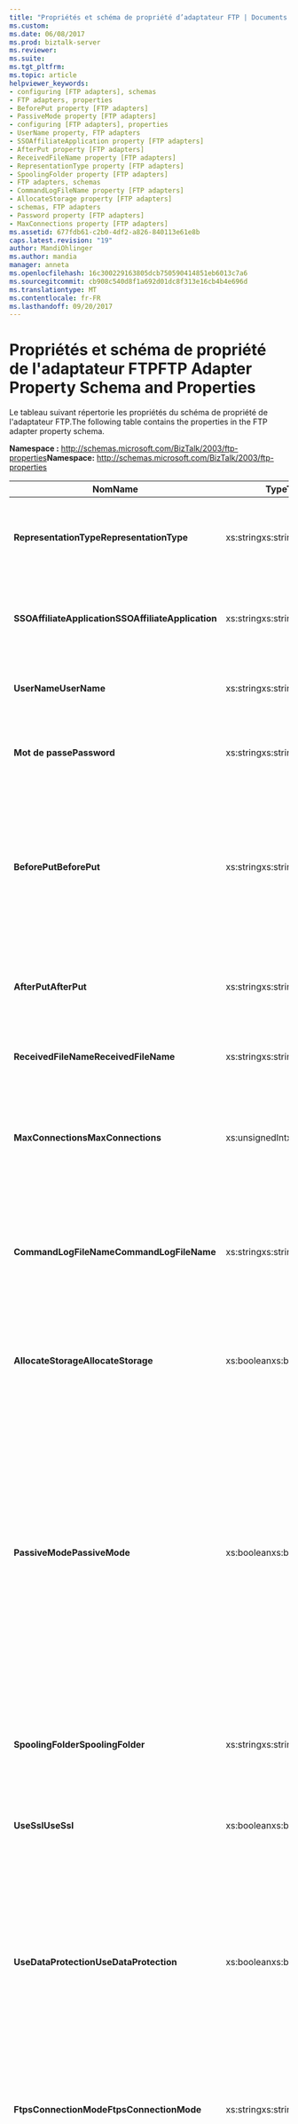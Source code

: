 ```yaml
---
title: "Propriétés et schéma de propriété d’adaptateur FTP | Documents Microsoft"
ms.custom: 
ms.date: 06/08/2017
ms.prod: biztalk-server
ms.reviewer: 
ms.suite: 
ms.tgt_pltfrm: 
ms.topic: article
helpviewer_keywords:
- configuring [FTP adapters], schemas
- FTP adapters, properties
- BeforePut property [FTP adapters]
- PassiveMode property [FTP adapters]
- configuring [FTP adapters], properties
- UserName property, FTP adapters
- SSOAffiliateApplication property [FTP adapters]
- AfterPut property [FTP adapters]
- ReceivedFileName property [FTP adapters]
- RepresentationType property [FTP adapters]
- SpoolingFolder property [FTP adapters]
- FTP adapters, schemas
- CommandLogFileName property [FTP adapters]
- AllocateStorage property [FTP adapters]
- schemas, FTP adapters
- Password property [FTP adapters]
- MaxConnections property [FTP adapters]
ms.assetid: 677fdb61-c2b0-4df2-a826-840113e61e8b
caps.latest.revision: "19"
author: MandiOhlinger
ms.author: mandia
manager: anneta
ms.openlocfilehash: 16c300229163805dcb750590414851eb6013c7a6
ms.sourcegitcommit: cb908c540d8f1a692d01dc8f313e16cb4b4e696d
ms.translationtype: MT
ms.contentlocale: fr-FR
ms.lasthandoff: 09/20/2017
---
```

# <a name="ftp-adapter-property-schema-and-properties"></a><span data-ttu-id="02d09-102">Propriétés et schéma de propriété de l'adaptateur FTP</span><span class="sxs-lookup"><span data-stu-id="02d09-102">FTP Adapter Property Schema and Properties</span></span>
<span data-ttu-id="02d09-103">Le tableau suivant répertorie les propriétés du schéma de propriété de l'adaptateur FTP.</span><span class="sxs-lookup"><span data-stu-id="02d09-103">The following table contains the properties in the FTP adapter property schema.</span></span>  
  
 <span data-ttu-id="02d09-104">**Namespace :** http://schemas.microsoft.com/BizTalk/2003/ftp-properties</span><span class="sxs-lookup"><span data-stu-id="02d09-104">**Namespace:** http://schemas.microsoft.com/BizTalk/2003/ftp-properties</span></span>  
  
|<span data-ttu-id="02d09-105">Nom</span><span class="sxs-lookup"><span data-stu-id="02d09-105">Name</span></span>|<span data-ttu-id="02d09-106">Type</span><span class="sxs-lookup"><span data-stu-id="02d09-106">Type</span></span>|<span data-ttu-id="02d09-107"> Description</span><span class="sxs-lookup"><span data-stu-id="02d09-107">Description</span></span>|  
|----------|----------|-----------------|  
|<span data-ttu-id="02d09-108">**RepresentationType**</span><span class="sxs-lookup"><span data-stu-id="02d09-108">**RepresentationType**</span></span>|<span data-ttu-id="02d09-109">xs:string</span><span class="sxs-lookup"><span data-stu-id="02d09-109">xs:string</span></span>|<span data-ttu-id="02d09-110">Indique les modalités d'envoi des données par l'adaptateur FTP.</span><span class="sxs-lookup"><span data-stu-id="02d09-110">Specifies how the FTP adapter sends data.</span></span><br /><br /> <span data-ttu-id="02d09-111">**Valeurs valides :** binaire ou ASCII</span><span class="sxs-lookup"><span data-stu-id="02d09-111">**Valid values:** binary or ASCII</span></span>|  
|<span data-ttu-id="02d09-112">**SSOAffiliateApplication**</span><span class="sxs-lookup"><span data-stu-id="02d09-112">**SSOAffiliateApplication**</span></span>|<span data-ttu-id="02d09-113">xs:string</span><span class="sxs-lookup"><span data-stu-id="02d09-113">xs:string</span></span>|<span data-ttu-id="02d09-114">Indique l'application associée à authentification unique de l'entreprise à utiliser sur le port d'envoi FTP.</span><span class="sxs-lookup"><span data-stu-id="02d09-114">Specifies the Enterprise Single Sign-On affiliate application to use on the FTP send port.</span></span>|  
|<span data-ttu-id="02d09-115">**UserName**</span><span class="sxs-lookup"><span data-stu-id="02d09-115">**UserName**</span></span>|<span data-ttu-id="02d09-116">xs:string</span><span class="sxs-lookup"><span data-stu-id="02d09-116">xs:string</span></span>|<span data-ttu-id="02d09-117">Indique le nom d'utilisateur pour la connexion au serveur FTP lors de l'envoi de messages.</span><span class="sxs-lookup"><span data-stu-id="02d09-117">Specifies the user name to log on to the FTP server when sending messages.</span></span>|  
|<span data-ttu-id="02d09-118">**Mot de passe**</span><span class="sxs-lookup"><span data-stu-id="02d09-118">**Password**</span></span>|<span data-ttu-id="02d09-119">xs:string</span><span class="sxs-lookup"><span data-stu-id="02d09-119">xs:string</span></span>|<span data-ttu-id="02d09-120">Indique le mot de passe à utiliser pour la connexion au serveur FTP lors de l'envoi de messages.</span><span class="sxs-lookup"><span data-stu-id="02d09-120">Specifies the password to use when logging on to the FTP server when sending messages.</span></span>|  
|<span data-ttu-id="02d09-121">**BeforePut**</span><span class="sxs-lookup"><span data-stu-id="02d09-121">**BeforePut**</span></span>|<span data-ttu-id="02d09-122">xs:string</span><span class="sxs-lookup"><span data-stu-id="02d09-122">xs:string</span></span>|<span data-ttu-id="02d09-123">Indique les commandes FTP à exécuter avant le placement du fichier, telles que les commandes permettant de modifier les valeurs par défaut sur le serveur FTP.</span><span class="sxs-lookup"><span data-stu-id="02d09-123">Specifies the FTP commands to run before the file PUT, such as commands to change default values on the FTP server.</span></span> <span data-ttu-id="02d09-124">Séparez les commandes par un point-virgule (;).</span><span class="sxs-lookup"><span data-stu-id="02d09-124">Separate commands with a semicolon (;).</span></span> <span data-ttu-id="02d09-125">Aucune commande Ouvrir n'est requise.</span><span class="sxs-lookup"><span data-stu-id="02d09-125">No open command is required.</span></span>|  
|<span data-ttu-id="02d09-126">**AfterPut**</span><span class="sxs-lookup"><span data-stu-id="02d09-126">**AfterPut**</span></span>|<span data-ttu-id="02d09-127">xs:string</span><span class="sxs-lookup"><span data-stu-id="02d09-127">xs:string</span></span>|<span data-ttu-id="02d09-128">Indique les commandes FTP à exécuter après le placement du fichier.</span><span class="sxs-lookup"><span data-stu-id="02d09-128">Specifies the FTP commands to run after the file PUT.</span></span> <span data-ttu-id="02d09-129">Séparez les commandes par un point-virgule (;).</span><span class="sxs-lookup"><span data-stu-id="02d09-129">Separate commands with a semicolon (;).</span></span>|  
|<span data-ttu-id="02d09-130">**ReceivedFileName**</span><span class="sxs-lookup"><span data-stu-id="02d09-130">**ReceivedFileName**</span></span>|<span data-ttu-id="02d09-131">xs:string</span><span class="sxs-lookup"><span data-stu-id="02d09-131">xs:string</span></span>|<span data-ttu-id="02d09-132">Indique le nom complet du fichier à partir duquel l'adaptateur FTP lit le message.</span><span class="sxs-lookup"><span data-stu-id="02d09-132">Specifies the full name of the file from which the FTP adapter reads the message.</span></span>|  
|<span data-ttu-id="02d09-133">**MaxConnections**</span><span class="sxs-lookup"><span data-stu-id="02d09-133">**MaxConnections**</span></span>|<span data-ttu-id="02d09-134">xs:unsignedInt</span><span class="sxs-lookup"><span data-stu-id="02d09-134">xs:unsignedInt</span></span>|<span data-ttu-id="02d09-135">Indique le nombre maximal de connexions FTP simultanées pouvant être établies vers le serveur.</span><span class="sxs-lookup"><span data-stu-id="02d09-135">Specifies the maximum number of concurrent FTP connections that can be opened to the server.</span></span> <span data-ttu-id="02d09-136">La valeur 0 indique une absence de limite.</span><span class="sxs-lookup"><span data-stu-id="02d09-136">A value of 0 means no limit.</span></span>|  
|<span data-ttu-id="02d09-137">**CommandLogFileName**</span><span class="sxs-lookup"><span data-stu-id="02d09-137">**CommandLogFileName**</span></span>|<span data-ttu-id="02d09-138">xs:string</span><span class="sxs-lookup"><span data-stu-id="02d09-138">xs:string</span></span>|<span data-ttu-id="02d09-139">Indique l'emplacement auquel enregistrer une copie du fichier journal utilisé qui permet de diagnostiquer les conditions d'erreur lors de l'envoi ou de la réception de fichiers via FTP.</span><span class="sxs-lookup"><span data-stu-id="02d09-139">Specifies the location to save a copy of a log file that can be used to diagnose error conditions when sending or receiving files through FTP.</span></span>|  
|<span data-ttu-id="02d09-140">**AllocateStorage**</span><span class="sxs-lookup"><span data-stu-id="02d09-140">**AllocateStorage**</span></span>|<span data-ttu-id="02d09-141">xs:boolean</span><span class="sxs-lookup"><span data-stu-id="02d09-141">xs:boolean</span></span>|<span data-ttu-id="02d09-142">L'option est supprimée dans [!INCLUDE[btsBizTalkServer2006r3](../includes/btsbiztalkserver2006r3-md.md)] et l'utilisation de cette propriété est déconseillée.</span><span class="sxs-lookup"><span data-stu-id="02d09-142">This option is deprecated in [!INCLUDE[btsBizTalkServer2006r3](../includes/btsbiztalkserver2006r3-md.md)] and use of this property is discouraged.</span></span>|  
|<span data-ttu-id="02d09-143">**PassiveMode**</span><span class="sxs-lookup"><span data-stu-id="02d09-143">**PassiveMode**</span></span>|<span data-ttu-id="02d09-144">xs:boolean</span><span class="sxs-lookup"><span data-stu-id="02d09-144">xs:boolean</span></span>|<span data-ttu-id="02d09-145">Indique le mode utilisé par l'adaptateur pour se connecter au serveur FTP.</span><span class="sxs-lookup"><span data-stu-id="02d09-145">Specifies the mode in which the adapter connects to the FTP server.</span></span><br /><br /> <span data-ttu-id="02d09-146">En mode actif, le serveur FTP se connecte à un port ouvert par l'adaptateur FTP.</span><span class="sxs-lookup"><span data-stu-id="02d09-146">In active mode, the FTP server connects to a port opened by the FTP adapter.</span></span> <span data-ttu-id="02d09-147">En mode passif, l'adaptateur FTP se connecte à un port ouvert par le serveur FTP.</span><span class="sxs-lookup"><span data-stu-id="02d09-147">In passive mode, the FTP adapter connects to a port opened by the FTP server.</span></span><br /><br /> <span data-ttu-id="02d09-148">Si **PassiveMode** est false, l’adaptateur se connecte ensuite au serveur FTP en mode actif.</span><span class="sxs-lookup"><span data-stu-id="02d09-148">If **PassiveMode** is false then the adapter connects to the FTP server using Active mode.</span></span> <span data-ttu-id="02d09-149">La valeur par défaut pour cette propriété est False.</span><span class="sxs-lookup"><span data-stu-id="02d09-149">The default value for this property is false.</span></span>|  
|<span data-ttu-id="02d09-150">**SpoolingFolder**</span><span class="sxs-lookup"><span data-stu-id="02d09-150">**SpoolingFolder**</span></span>|<span data-ttu-id="02d09-151">xs:string</span><span class="sxs-lookup"><span data-stu-id="02d09-151">xs:string</span></span>|<span data-ttu-id="02d09-152">Indique l'emplacement d'un dossier temporaire sur le serveur FTP.</span><span class="sxs-lookup"><span data-stu-id="02d09-152">Specifies the location for a temporary folder on the FTP server.</span></span> <span data-ttu-id="02d09-153">Cette propriété permet la récupération après un échec de transfert.</span><span class="sxs-lookup"><span data-stu-id="02d09-153">You use this to ensure recovery from a transfer failure.</span></span>|  
|<span data-ttu-id="02d09-154">**UseSsl**</span><span class="sxs-lookup"><span data-stu-id="02d09-154">**UseSsl**</span></span>|<span data-ttu-id="02d09-155">xs:boolean</span><span class="sxs-lookup"><span data-stu-id="02d09-155">xs:boolean</span></span>|<span data-ttu-id="02d09-156">Indique si l'adaptateur FTP doit utiliser une connexion SSL pour communiquer avec le serveur FTPS.</span><span class="sxs-lookup"><span data-stu-id="02d09-156">Specifies whether the FTP adapter must use SSL to communicate with the FTPS server.</span></span>|  
|<span data-ttu-id="02d09-157">**UseDataProtection**</span><span class="sxs-lookup"><span data-stu-id="02d09-157">**UseDataProtection**</span></span>|<span data-ttu-id="02d09-158">xs:boolean</span><span class="sxs-lookup"><span data-stu-id="02d09-158">xs:boolean</span></span>|<span data-ttu-id="02d09-159">Indique si le chiffrement SSL est utilisé lors des transferts de fichiers.</span><span class="sxs-lookup"><span data-stu-id="02d09-159">Specifies whether SSL encryption is used for file transfers.</span></span> <span data-ttu-id="02d09-160">Sélectionnez la valeur True si l'adaptateur doit utiliser le chiffrement SSL lors de l'envoi et de la réception des fichiers de données à partir du serveur FTPS.</span><span class="sxs-lookup"><span data-stu-id="02d09-160">Choose true if the adapter must use SSL encryption when it sends and receives data files from the FTPS server.</span></span> <span data-ttu-id="02d09-161">Sélectionnez la valeur False pour que l'adaptateur envoie et réceptionne les fichiers de données en texte brut.</span><span class="sxs-lookup"><span data-stu-id="02d09-161">Choose false for the adapter to send and receive data files as plaintext.</span></span>|  
|<span data-ttu-id="02d09-162">**FtpsConnectionMode**</span><span class="sxs-lookup"><span data-stu-id="02d09-162">**FtpsConnectionMode**</span></span>|<span data-ttu-id="02d09-163">xs:string</span><span class="sxs-lookup"><span data-stu-id="02d09-163">xs:string</span></span>|<span data-ttu-id="02d09-164">Indique le mode de connexion SSL au serveur FTPS.</span><span class="sxs-lookup"><span data-stu-id="02d09-164">Specifies the mode of SSL connection made to the FTPS server.</span></span><br /><br /> <span data-ttu-id="02d09-165">**Valeurs valides :** implicite ou explicite</span><span class="sxs-lookup"><span data-stu-id="02d09-165">**Valid Values:** Implicit or Explicit</span></span>|  
|<span data-ttu-id="02d09-166">**ClientCertificateHash**</span><span class="sxs-lookup"><span data-stu-id="02d09-166">**ClientCertificateHash**</span></span>|<span data-ttu-id="02d09-167">xs:string</span><span class="sxs-lookup"><span data-stu-id="02d09-167">xs:string</span></span>|<span data-ttu-id="02d09-168">Indique le code de hachage SHA1 du certificat client qui doit être utilisé dans la négociation SSL (Secure Sockets Layer).</span><span class="sxs-lookup"><span data-stu-id="02d09-168">Specifies the SHA1 hash of the client certificate that must be used in the Secure Sockets Layer (SSL) negotiation.</span></span><br /><br /> <span data-ttu-id="02d09-169">Selon ce hachage, le certificat client est récupéré dans le magasin personnel du compte d'utilisateur sous lequel l'instance de l'hôte de BizTalk est exécutée.</span><span class="sxs-lookup"><span data-stu-id="02d09-169">Based on this hash, the client certificate is picked up from the personal store of the user account under which the BizTalk host instance is running.</span></span>|  
  
## <a name="see-also"></a><span data-ttu-id="02d09-170">Voir aussi</span><span class="sxs-lookup"><span data-stu-id="02d09-170">See Also</span></span>  
 [<span data-ttu-id="02d09-171">Configuration de l’adaptateur FTP</span><span class="sxs-lookup"><span data-stu-id="02d09-171">Configuring the FTP Adapter</span></span>](../core/configuring-the-ftp-adapter.md)
 
 [<span data-ttu-id="02d09-172">Meilleures pratiques et recommandations pour l’adaptateur FTP</span><span class="sxs-lookup"><span data-stu-id="02d09-172">Best practices and recommendations for the FTP Adapter</span></span>](../core/best-practices-and-recommendations-for-the-ftp-adapter.md)
 
 [<span data-ttu-id="02d09-173">Adaptateur FTP</span><span class="sxs-lookup"><span data-stu-id="02d09-173">FTP Adapter</span></span>](../core/ftp-adapter.md)